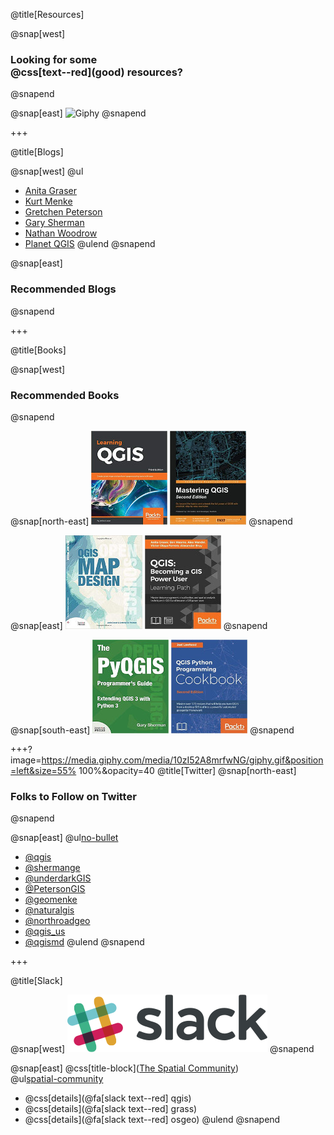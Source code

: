@title[Resources]

@snap[west]
<h3>Looking for some<br>@css[text--red](good) resources?</h3>
@snapend

@snap[east]
![Giphy](https://media.giphy.com/media/l3q2PZSVUUEsajBIY/giphy.gif)
@snapend

+++

@title[Blogs]

@snap[west]
@ul
- [Anita Graser](https://anitagraser.com/)
- [Kurt Menke](https://www.birdseyeviewgis.com/blog/)
- [Gretchen Peterson](http://www.gretchenpeterson.com/blog/)
- [Gary Sherman](http://spatialgalaxy.net/)
- [Nathan Woodrow](https://nathanw.net/)
- [Planet QGIS](https://plugins.qgis.org/planet/)
@ulend
@snapend

@snap[east]
<h3>Recommended Blogs</h3>
@snapend

+++

@title[Books]

@snap[west]
<h3>Recommended Books</h3>
@snapend

@snap[north-east]
![](assets/images/LearningQGIS.jpg)
![](assets/images/MasteringQGIS.jpg)
@snapend

@snap[east]
![QGISMapDesign](assets/images/QGISMapDesign.jpg)
![BecomingQGISPowerUser](assets/images/BecomingQGISPowerUser.jpg)
@snapend

@snap[south-east]
![PyQGIS](assets/images/PyQGISProgGuideV3.jpg)
![QGISPythonProgCookbook](assets/images/QGISPythonProgCookbook.jpg)
@snapend

+++?image=https://media.giphy.com/media/10zI52A8mrfwNG/giphy.gif&position=left&size=55% 100%&opacity=40
@title[Twitter]
@snap[north-east]
<h3>Folks to Follow on Twitter</h3>
@snapend

@snap[east]
@ul[no-bullet](false)
- [@qgis](https://twitter.com/qgis)
- [@shermange](https://twitter.com/shermange)
- [@underdarkGIS](https://twitter.com/underdarkGIS)
- [@PetersonGIS](https://twitter.com/PetersonGIS)
- [@geomenke](https://twitter.com/geomenke)
- [@naturalgis](https://twitter.com/naturalgis)
- [@northroadgeo](https://twitter.com/northroadgeo)
- [@qgis_us](https://twitter.com/qgis_us)
- [@qgismd](https://twitter.com/qgismd)
@ulend
@snapend

+++

@title[Slack]

@snap[west]
![Slack](assets/images/slacklogo.png)
@snapend

@snap[east]
@css[title-block]([The Spatial Community](https://thespatialcommunity.org/))<br>
@ul[spatial-community](false)
- @css[details](@fa[slack text--red] qgis)
- @css[details](@fa[slack text--red] grass)
- @css[details](@fa[slack text--red] osgeo)
@ulend
@snapend

